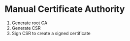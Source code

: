 # Manual Certificate Authority
1. Generate root CA
2. Generate CSR
3. Sign CSR to create a signed certificate
